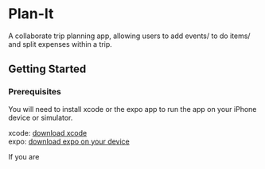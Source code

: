 # Plan-It
A collaborate trip planning app, allowing users to add events/ to do items/ and split expenses within a trip.

## Getting Started

### Prerequisites
You will need to install xcode or the expo app to run the app on your iPhone device or simulator. 

xcode: [download xcode](https://apps.apple.com/us/app/xcode/id497799835?mt=12)  
expo: [download expo on your device](https://apps.apple.com/ca/app/expo-client/id982107779)

If you are 

